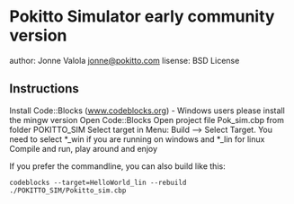 # Pokitto Simulator early community version

author:   Jonne Valola <jonne@pokitto.com>
lisense:  BSD License

## Instructions

Install Code::Blocks (www.codeblocks.org) - Windows users please install the mingw version
Open Code::Blocks
Open project file Pok_sim.cbp from folder POKITTO_SIM
Select target in Menu: Build --> Select Target. You need to select *_win if you are running on windows and *_lin for linux
Compile and run, play around and enjoy


If you prefer the commandline, you can also build like this:
```
codeblocks --target=HelloWorld_lin --rebuild ./POKITTO_SIM/Pokitto_sim.cbp
```

